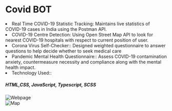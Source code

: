 <h1> Covid BOT </h1>
<li>Real Time COVID-19 Statistic Tracking: Maintains live statistics of COVID-19 cases in India using the
Postman API. </li>
<li> COVID-19 Centre Detection: Using Open Street Map API to look for nearest COVID-19 hospitals with
respect to current position of user.</li>
<li>Corona Virus Self-Checker:: Designed weighted questionnaire to answer questions to help decide whether to
seek medical care</li>
<li>Pandemic Mental Health Questionnaire:: Assess COVID-19 contamination anxiety, countermeasure necessity
and compliance along with the mental health impact.</li>
<li>Technology Used:: <h5> HTML,CSS, JavaScript, Typescript, SCSS </h5> </li>

![Webpage](https://i.ibb.co/sgyf9ZW/Screenshot-from-2021-07-07-18-48-33.png)
<br/>
![Map](https://i.ibb.co/zHztT8p/Screenshot-from-2021-07-07-18-49-48.png)
